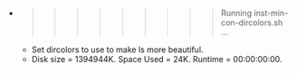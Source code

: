 * >>>>>>>>> Running inst-min-con-dircolors.sh ...
  * Set dircolors to use  to make ls more beautiful.
  * Disk size = 1394944K. Space Used = 24K. Runtime = 00:00:00:00.
